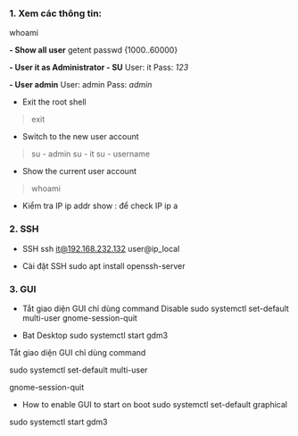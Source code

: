 ### 1. Xem các thông tin:
whoami

**- Show all user** 
getent passwd {1000..60000}

**- User it as Administrator - SU**
User: it
Pass: *123*

**- User admin**
User: admin
Pass: *admin*

- Exit the root shell 
> exit 

- Switch to the new user account 
> su - admin 
> su - it
> su - username

- Show the current user account 
> whoami

- Kiểm tra IP
ip addr show : để check IP
ip a

### 2. SSH
- SSH
ssh it@192.168.232.132
user@ip_local

- Cài đặt SSH
sudo apt install openssh-server

### 3. GUI
- Tắt giao diện GUI chỉ dùng command
Disable
sudo systemctl set-default multi-user
gnome-session-quit

- Bat Desktop
sudo systemctl start gdm3

Tắt giao diện GUI chỉ dùng command

sudo systemctl set-default multi-user

gnome-session-quit

- How to enable GUI to start on boot
sudo systemctl set-default graphical

sudo systemctl start gdm3
